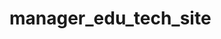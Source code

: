 # manager_edu_tech_site

<!-- gettext -->
<!-- https://github.com/mlocati/gettext-iconv-windows/releases/tag/v0.22.5a-v1.17 -->
<!-- django-modeltranslation -->
<!-- deep-translator -->